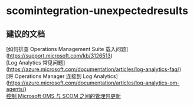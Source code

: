 
<properties
    pageTitle="scomintegration-unexpectedresults"
    description="与 SCOM 集成相关的问题：意外结果"
    service="microsoft.operationalinsights"
    resource="operationalinsightsaccounts"
    authors="adoylemsft"
    displayorder=""
    selfHelpType="generic"
    supportTopicIds="32536701"
    resourceTags=""
    productPesIds="15725"
    cloudEnvironments="public, Blackforest, Fairfax"
/>


# <a name="scomintegration-unexpectedresults"></a>scomintegration-unexpectedresults


## <a name="recommended-documents"></a>**建议的文档**
[如何排查 Operations Management Suite 载入问题] (https://support.microsoft.com/kb/3126513) <br>
[Log Analytics 常见问题] (https://azure.microsoft.com/documentation/articles/log-analytics-faq/) <br>
[将 Operations Manager 连接到 Log Analytics] (https://azure.microsoft.com/documentation/articles/log-analytics-om-agents/) <br>
[控制 Microsoft OMS 与 SCOM 之间的管理包更新](https://blogs.technet.microsoft.com/msoms/2016/03/16/control-management-pack-updates-between-ms-oms-and-operations-manager/)


<!--HONumber=Nov16_HO4-->


